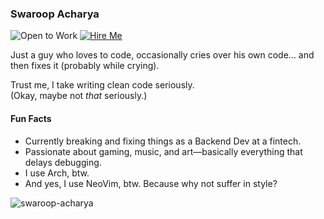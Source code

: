 ### Swaroop Acharya 

![Open to Work](https://img.shields.io/badge/Open%20to-Work-green?style=for-the-badge&logo=opensourceinitiative)
[![Hire Me](https://img.shields.io/badge/Hire%20Me-%F0%9F%91%8B-blue?style=for-the-badge)](mailto:swaroopa802@gmail.com)

Just a guy who loves to code, occasionally cries over his own code… and then fixes it (probably while crying).

Trust me, I take writing clean code seriously.  
(Okay, maybe not *that* seriously.)

#### Fun Facts  
* Currently breaking and fixing things as a Backend Dev at a fintech.  
* Passionate about gaming, music, and art—basically everything that delays debugging.  
* I use Arch, btw.  
* And yes, I use NeoVim, btw. Because why not suffer in style?

<p align="left">
  <img src="https://komarev.com/ghpvc/?username=swaroop-acharya&label=Profile%20views&color=0e75b6&style=flat" alt="swaroop-acharya" />
</p>






